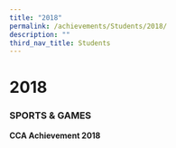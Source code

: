 ```yaml
---
title: "2018"
permalink: /achievements/Students/2018/
description: ""
third_nav_title: Students
---
```

# 2018

### SPORTS & GAMES

**CCA Achievement 2018**
